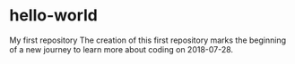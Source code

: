 # hello-world
My first repository
The creation of this first repository marks the beginning of a new journey to learn more about coding on 2018-07-28.
